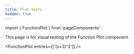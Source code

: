 ```yaml
---
title: Plot tests
hidden: true
---
```


import { FunctionPlot } from 'pageComponents'

This page is for visual testing of the Function Plot component.

<FunctionPlot entries={['(x+3)^2']} />
